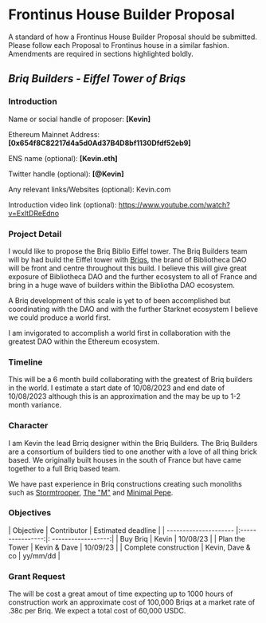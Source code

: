 # Frontinus House Builder Proposal
A standard of how a Frontinus House Builder Proposal should be submitted. Please follow each Proposal to Frontinus house in a similar fashion. Amendments are required in sections highlighted boldly.
## ***Briq Builders - Eiffel Tower of Briqs***

### Introduction
Name or social handle of proposer: **[Kevin]**

Ethereum Mainnet Address: **[0x654f8C82217d4a5d0Ad37B4D8bf1130Dfdf52eb9]**

ENS name (optional): **[Kevin.eth]**

Twitter handle (optional): **[@Kevin]**

Any relevant links/Websites (optional): Kevin.com

Introduction video link (optional): https://www.youtube.com/watch?v=ExltDReEdno

### Project Detail
I would like to propose the Briq Biblio Eiffel tower. The Briq Builders team will by had build the Eiffel tower with [Briqs](https://briq.construction/), the brand of Bibliotheca DAO will be front and centre throughout this build. I believe this will give great exposure of Bibliotheca DAO and the further ecosystem to all of France and bring in a huge wave of builders within the Bibliotha DAO ecosystem.

A Briq development of this scale is yet to of been accomplished but coordinating with the DAO and with the further Starknet ecosystem I believe we could produce a world first.

I am invigorated to accomplish a world first in collaboration with the greatest DAO within the Ethereum ecosystem. 

### Timeline
This will be a 6 month build collaborating with the greatest of Briq builders in the world. I estimate a start date of 10/08/2023 and end date of 10/08/2023 although this is an approximation and the may be up to 1-2 month variance.

### Character
I am Kevin the lead Brriq designer within the Briq Builders. The Briq Builders are a consortium of builders tied to one another with a love of all thing brick based. We originally built houses in the south of France but have came together to a full Briq based team.

We have past experience in Briq constructions creating such monoliths such as [Stormtrooper](https://unframed.co/item/0x01435498bf393da86b4733b9264a86b58a42b31f8d8b8ba309593e5c17847672/3397729407683568938302343871343992746757725172179994875732006277898251010048), [The "M"](https://unframed.co/item/0x01435498bf393da86b4733b9264a86b58a42b31f8d8b8ba309593e5c17847672/1842236517849756184448639818545312671498069709556804537674595388048411721728) and [Minimal Pepe](https://unframed.co/item/0x01435498bf393da86b4733b9264a86b58a42b31f8d8b8ba309593e5c17847672/1811912121378820551291024701370984384782885702126179583717719098501351079936).

### Objectives

| Objective             | Contributor      | Estimated deadline  |
| --------------------- |:----------------:|: ------------------:|
| Buy Briq              | Kevin            | 10/08/23            |
| Plan the Tower        | Kevin & Dave     | 10/09/23            |
| Complete construction | Kevin, Dave & co | yy/mm/dd            |

### Grant Request
The will be cost a great amout of time expecting up to 1000 hours of construction work an approximate cost of 100,000 Briqs at a market rate of .38c per Briq. We expect a total cost of 60,000 USDC.
